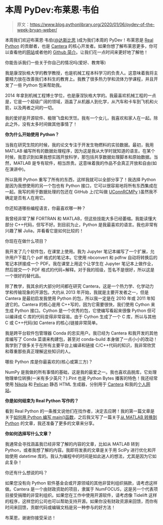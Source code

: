 # 本周 PyDev:布莱恩·韦伯

> 原文：<https://www.blog.pythonlibrary.org/2020/01/06/pydev-of-the-week-bryan-weber/>

本周我们欢迎布莱恩·韦伯([@达斯比思](https://twitter.com/darthbith) )成为我们本周的 PyDev！布莱恩是 [Real Python](https://realpython.com) 的贡献者，也是 [Cantera](https://cantera.org) 的核心开发者。如果你想了解布莱恩更多，你可以查看他的[网站](https://bryanwweber.com/)或者他的 [Github 简介](https://github.com/bryanwweber)。让我们花一点时间来更好地了解他！

你能告诉我们一些关于你自己的情况吗(爱好、教育等)

我是康涅狄格大学的教学教授，也是机械工程本科学习的负责人。这意味着我将主要精力放在改善我们本科生的教育上。我教了很多热力学和流体力学课程，并且开发了一些 Python 包来帮助我。

2014 年拿到机械工程博士学位，也是康涅狄格大学的。我最喜欢机械工程的一点是，它是一个超级广阔的领域，涵盖了从机器人到化学，从汽车和卡车到飞机和火箭，以及两者之间的一切。

我的爱好是开源软件、极限飞盘和烹饪。我有一个女儿，我喜欢和家人在一起。除此之外，没有太多时间做其他事情了！

**你为什么开始使用 Python？**

当我在研究生院的时候，我的论文专注于开发生物燃料的实验数据。最初，我用 MATLAB 编写所有的数据处理程序，因为这是我从大学时就知道的语言。在某个时候，我意识到如果我想实践开放科学，那包括共享数据处理脚本和原始数据。当然，MATLAB 是专有软件，相当昂贵。这意味着我的作品不会真正开放和自由(如在演讲中)。

所以我用 Python 重写了所有的东西，这样我就可以全部分享了！我选择 Python 是因为我想使用的另一个包也有 Python 接口，它可以很容易地将所有东西集成在一起。我写的用于数据处理的包还在 GitHub 上(它叫做 [UConnRCMPy](https://github.com/bryanwweber/UConnRCMPy) )虽然我不确定是否有人在用它。

你还知道哪些编程语言，你最喜欢哪一种？

我曾经非常了解 FORTRAN 和 MATLAB，但这些技能大多已经萎缩。我能读懂大部分 C++代码，但写不好。到目前为止，Python 是我最喜欢的语言。我也非常有兴趣了解 Julia，并看看它是如何比较的！

你现在在做什么项目？

我开发了几个软件包，在课堂上使用。我为 Jupyter 笔记本编写了一个扩展，允许用户下载几个 pdf 格式的笔记本。它使用 nbconvert 和 pdfrw 自动将转换后的笔记本拼接成一个 PDF。我在课堂上用这个让学生在 Jupyter 笔记本上做作业，然后提交一个 PDF 格式的代码+解释。对于我的班级，签名不是很好，所以这是一个很好的替代品。

除了教学，我其余的大部分时间都在研究 Cantera，这是一个热力学、化学动力学和传输现象的开源包。大约从 2013 年开始，我就是主要开发者之一，但是 Cantera 是最初启发我使用 Python 的包，所以我一定是在 2010 年或 2011 年知道它的。Cantera 的核心是用 C++写的，因为它需要很快，我们使用 Cython 来生成 Python 接口。Cython 是一个优秀的包，它使编写看起来很像 Python 但可以编译成 C 库的代码变得非常容易。由于 Cython 生成了一个 C 库，所以与其他 C 或 C++代码(如 Cantera 的核心)链接非常简单。

我是跨平台软件包管理器 Conda 的忠实用户。我已经为 Cantera 和我开发的其他库编写了 Conda 菜谱来构建包，甚至对 conda-build 本身做了一点小小的改动！我学到了很多关于在所有主要平台上编译和链接 C/C++代码的知识，我非常欣赏和尊重那些真正理解这些知识的人。

哪些 Python 库是你最喜欢的(核心或第三方)？

NumPy 是我做的所有事情的基础，这是我的最爱之一。我也喜欢品脱库，它处理物理单位转换(一米有多少英尺？).Pint 也是 Python Bytes 播客的特色！我还经常使用 [Nikola](https://getnikola.com) 和 [Pelican](https://docs.getpelican.com/en/stable/) 静态 HTML 生成器，分别用于 [Cantera](https://cantera.org) 和我的[个人网站](https://bryanwweber.com)。

**你是如何结束为 Real Python 写作的？**

看到 Real Python 的一条推文说他们在找作者，决定去应聘！我的第一篇文章是关于[如何用 Python 编写 main()函数](http://realpython.com/python-main-function)，之后我又写了一篇关于[从 MATLAB 转换到 Python](http://realpython.com/python-main-function) 的文章，我还准备了更多的文章来分享。

**你如何选择写什么文章？**

我通常会寻找涵盖我已经非常了解的内容的文章，比如从 MATLAB 转到 Python，或者我想了解的内容。我即将发表的文章是关于用 SciPy 进行优化和开始使用 datetime 库的。我认为编程中的时间是如此迷人的想法，尤其是因为它如此复杂！

你还有什么想说的吗？

如果您没有向 Python 软件基金会或开源领域的其他非营利组织捐款，请考虑这样做。Cantera 是一个由财政资助的项目，隶属于 NumFOCUS，这是另一个代表项目接受捐赠的非营利组织。如果您在工作中使用开源软件，请考虑像 Tidelift 这样的程序，这样您的公司也可以帮助支持开源。如果你没有财政资源来回馈，而你有时间来回馈，贡献代码或编辑文档是另一种参与的好方法！

布莱恩，谢谢你接受采访！